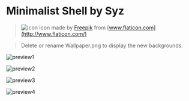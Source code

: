 # Minimalist Shell by Syz

>![icon](http://i.imgur.com/o6QIqAK.png) Icon made by [Freepik](http://www.freepik.com/) from [www.flaticon.com](http://www.flaticon.com/)

>Delete or rename Wallpaper.png to display the new backgrounds.

![preview1](http://i.imgur.com/iwourmk.jpg)

![preview2](http://i.imgur.com/pugQ8xt.jpg)

![preview3](http://i.imgur.com/1vs8d6b.jpg)

![preview4](http://i.imgur.com/1vItZ2U.jpg)